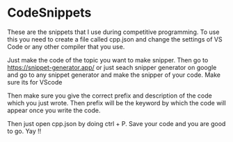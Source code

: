 # CodeSnippets

These are the snippets that I use during competitive programming.
To use this you need to create a file called cpp.json and change the settings of VS Code or any other compiler that you use.

Just make the code of the topic you want to make snipper. Then go to https://snippet-generator.app/ or just seach snipper generator on google and go to any snippet generator and make the snipper of your code. Make sure its for VScode

Then make sure you give the correct prefix and description of the code which you just wrote.
Then prefix will be the keyword by which the code will appear once you write the code.

Then just open cpp.json by doing ctrl + P. 
Save your code and you are good to go. Yay !!
